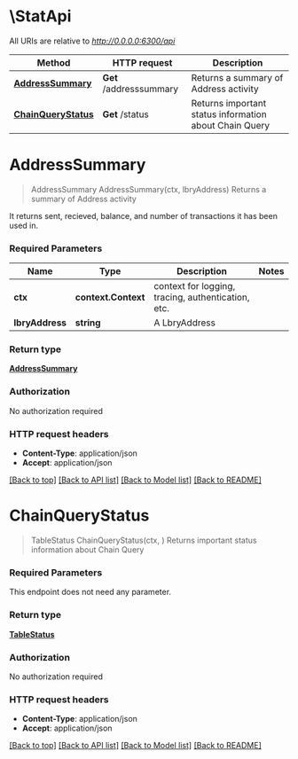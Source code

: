 # \StatApi

All URIs are relative to *http://0.0.0.0:6300/api*

Method | HTTP request | Description
------------- | ------------- | -------------
[**AddressSummary**](StatApi.md#AddressSummary) | **Get** /addresssummary | Returns a summary of Address activity
[**ChainQueryStatus**](StatApi.md#ChainQueryStatus) | **Get** /status | Returns important status information about Chain Query


# **AddressSummary**
> AddressSummary AddressSummary(ctx, lbryAddress)
Returns a summary of Address activity

It returns sent, recieved, balance, and number of transactions it has been used in.

### Required Parameters

Name | Type | Description  | Notes
------------- | ------------- | ------------- | -------------
 **ctx** | **context.Context** | context for logging, tracing, authentication, etc.
  **lbryAddress** | **string**| A LbryAddress | 

### Return type

[**AddressSummary**](AddressSummary.md)

### Authorization

No authorization required

### HTTP request headers

 - **Content-Type**: application/json
 - **Accept**: application/json

[[Back to top]](#) [[Back to API list]](../README.md#documentation-for-api-endpoints) [[Back to Model list]](../README.md#documentation-for-models) [[Back to README]](../README.md)

# **ChainQueryStatus**
> TableStatus ChainQueryStatus(ctx, )
Returns important status information about Chain Query

### Required Parameters
This endpoint does not need any parameter.

### Return type

[**TableStatus**](TableStatus.md)

### Authorization

No authorization required

### HTTP request headers

 - **Content-Type**: application/json
 - **Accept**: application/json

[[Back to top]](#) [[Back to API list]](../README.md#documentation-for-api-endpoints) [[Back to Model list]](../README.md#documentation-for-models) [[Back to README]](../README.md)

